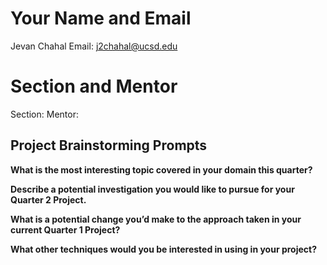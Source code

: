 # Your Name and Email
Jevan Chahal
Email: j2chahal@ucsd.edu

# Section and Mentor
Section: 
Mentor: 

## Project Brainstorming Prompts

**What is the most interesting topic covered in your domain this quarter?**  


**Describe a potential investigation you would like to pursue for your Quarter 2 Project.**  


**What is a potential change you’d make to the approach taken in your current Quarter 1 Project?**  

**What other techniques would you be interested in using in your project?**  

